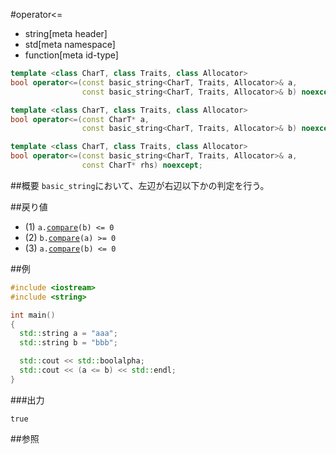 #operator<=
* string[meta header]
* std[meta namespace]
* function[meta id-type]

```cpp
template <class CharT, class Traits, class Allocator>
bool operator<=(const basic_string<CharT, Traits, Allocator>& a,
                const basic_string<CharT, Traits, Allocator>& b) noexcept; // (1)

template <class CharT, class Traits, class Allocator>
bool operator<=(const CharT* a,
                const basic_string<CharT, Traits, Allocator>& b) noexcept; // (2)

template <class CharT, class Traits, class Allocator>
bool operator<=(const basic_string<CharT, Traits, Allocator>& a,
                const CharT* rhs) noexcept;                                // (3)
```

##概要
`basic_string`において、左辺が右辺以下かの判定を行う。


##戻り値
- (1) `a.`[`compare`](./compare.md)`(b) <= 0`
- (2) `b.`[`compare`](./compare.md)`(a) >= 0`
- (3) `a.`[`compare`](./compare.md)`(b) <= 0`


##例
```cpp
#include <iostream>
#include <string>

int main()
{
  std::string a = "aaa";
  std::string b = "bbb";

  std::cout << std::boolalpha;
  std::cout << (a <= b) << std::endl;
}
```

###出力
```
true
```

##参照
